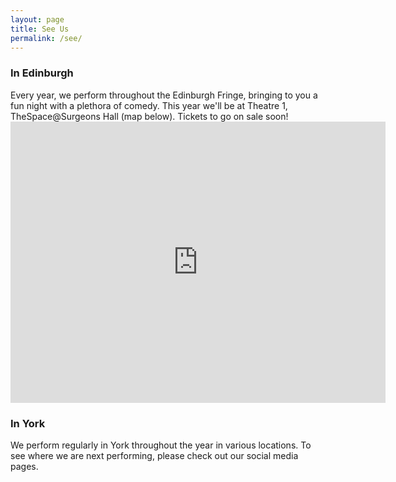 ```yaml
---
layout: page
title: See Us
permalink: /see/
---
```


<h3>In Edinburgh</h3>
Every year, we perform throughout the Edinburgh Fringe, bringing to you a fun night with a plethora of comedy. This year we'll be at <span class="cooper">Theatre 1, TheSpace@Surgeons Hall</span> (map below). Tickets to go on sale soon!

<iframe src="https://www.google.com/maps/embed?pb=!1m18!1m12!1m3!1d2234.149795771372!2d-3.1870604842637023!3d55.94677558060567!2m3!1f0!2f0!3f0!3m2!1i1024!2i768!4f13.1!3m3!1m2!1s0x4887c784231b81f9%3A0xc1c359aa69d9b2d5!2sSurgeons&#39;+Hall!5e0!3m2!1sen!2sus!4v1458138627966" width="600" height="450" frameborder="0" style="border:0" allowfullscreen></iframe>

<br>

<h3>In York</h3>
We perform regularly in York throughout the year in various locations. To see where we are next performing, please check out our social media pages.

